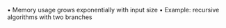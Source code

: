 • Memory usage grows exponentially with input size
• Example: recursive algorithms with two branches
